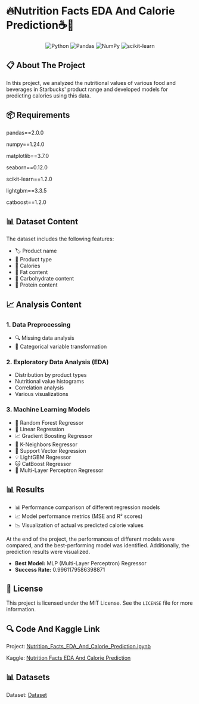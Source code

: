 # 🔥Nutrition Facts EDA And Calorie Prediction☕️🍩

<div align="center">

![Python](https://img.shields.io/badge/python-3670A0?style=for-the-badge&logo=python&logoColor=ffdd54)
![Pandas](https://img.shields.io/badge/pandas-%23150458.svg?style=for-the-badge&logo=pandas&logoColor=white)
![NumPy](https://img.shields.io/badge/numpy-%23013243.svg?style=for-the-badge&logo=numpy&logoColor=white)
![scikit-learn](https://img.shields.io/badge/scikit--learn-%23F7931E.svg?style=for-the-badge&logo=scikit-learn&logoColor=white)

</div>

## 📋 About The Project

In this project, we analyzed the nutritional values of various food and beverages in Starbucks' product range and developed models for predicting calories using this data.

## 📦 Requirements

pandas==2.0.0

numpy==1.24.0

matplotlib==3.7.0

seaborn==0.12.0

scikit-learn==1.2.0

lightgbm==3.3.5

catboost==1.2.0


## 📊 Dataset Content

The dataset includes the following features:
- 🏷️ Product name
- 📝 Product type
- 🔢 Calories
- 🥑 Fat content
- 🍚 Carbohydrate content
- 🥩 Protein content

## 📈 Analysis Content

### 1. Data Preprocessing
- 🔍 Missing data analysis
- 🔄 Categorical variable transformation

### 2. Exploratory Data Analysis (EDA)
-  Distribution by product types
-  Nutritional value histograms
-  Correlation analysis
-  Various visualizations

### 3. Machine Learning Models
- 🌳 Random Forest Regressor
- 📏 Linear Regression
- 📈 Gradient Boosting Regressor
- 🎯 K-Neighbors Regressor
- 🔄 Support Vector Regression
- 💡 LightGBM Regressor
- 🐱 CatBoost Regressor
- 🧠 Multi-Layer Perceptron Regressor

## 📊 Results

- 📊 Performance comparison of different regression models
- 📈 Model performance metrics (MSE and R² scores)
- 📉 Visualization of actual vs predicted calorie values

At the end of the project, the performances of different models were compared, and the best-performing model was identified. Additionally, the prediction results were visualized.

- **Best Model:** MLP (Multi-Layer Perceptron) Regressor
- **Success Rate:** 0.9961179586398871

## 📝 License

This project is licensed under the MIT License. See the `LICENSE` file for more information.

## 🔍 Code And Kaggle Link
Project: [Nutrition_Facts_EDA_And_Calorie_Prediction.ipynb](https://github.com/omerfarukyuce/Nutrition-Facts-EDA-And-Calorie-Prediction/blob/main/Nutrition_Facts_EDA_And_Calorie_Prediction.ipynb)

Kaggle: [Nutrition Facts EDA And Calorie Prediction](https://www.kaggle.com/code/merfarukyce/nutrition-facts-eda-and-calorie-prediction)

## 📊 Datasets
Dataset: [Dataset](https://www.kaggle.com/datasets/utkarshx27/starbucks-nutrition)

